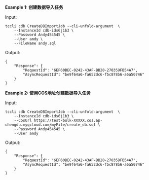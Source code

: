 **Example 1: 创建数据导入任务**



Input: 

```
tccli cdb CreateDBImportJob --cli-unfold-argument  \
    --InstanceId cdb-ids6j1b3 \
    --Password Andy454545 \
    --User andy \
    --FileName andy.sql
```

Output: 
```
{
    "Response": {
        "RequestId": "6EF60BEC-0242-43AF-BB20-270359FB54A7",
        "AsyncRequestId": "be9f64a6-fa652dc6-f5c878b6-a6a50746"
    }
}
```

**Example 2: 使用COS地址创建数据导入任务**



Input: 

```
tccli cdb CreateDBImportJob --cli-unfold-argument  \
    --InstanceId cdb-ids6j1b3 \
    --CosUrl https://test-bulk-XXXXX.cos.ap-chengdu.myqcloud.com/myFile/create_db.sql \
    --Password Andy454545 \
    --User andy
```

Output: 
```
{
    "Response": {
        "RequestId": "6EF60BEC-0242-43AF-BB20-270359FB54A7",
        "AsyncRequestId": "be9f64a6-fa652dc6-f5c878b6-a6a50746"
    }
}
```

